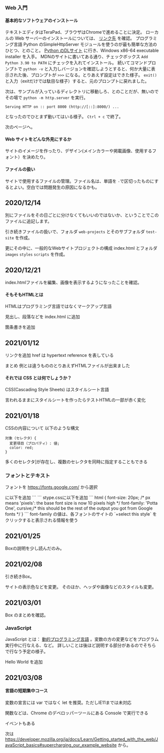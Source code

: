 ﻿
### Web 入門  
#### 基本的なソフトウェアのインストール  

テキストエディタはTeraPad、ブラウザはChromeで進めることに決定。
ローカルの Web サーバーのインストールについては、 [リンク先](https://developer.mozilla.org/ja/docs/Learn/Common_questions/set_up_a_local_testing_server) を確認。
プログラミング言語 Python のSimpleHttpServer モジュールを使うのが最も簡単な方法のひとつ、とのこと。
[Python のDLサイト](https://www.python.org/downloads/release/python-390/) に行き、Windows x86-64 executable installer を入手。
MDNのサイトに書いてある通り、チェックボックス `Add Python 3.90 to PATH` にチェックを入れてインストール。
続いてコマンドプロンプトで `python -v` と入力しバージョンを確認しようとすると、何か大量に表示された後、プロンプトが `>>>` になる。とりあえず設定はできた様子。
`exit()` と入力（exitだけでは駄目な様子）すると、元のプロンプトに戻れました。

次は、サンプルが入っているディレクトリに移動しろ、とのことだが、無いのでその場で `python -m http.server` を実行。
```
Serving HTTP on :: port 8000 (http://[::]:8000/) ...
```
となったのでひとまず動いてはいる様子。 `Ctrl + c` で終了。

次のページへ。

#### Web サイトをどんな外見にするか

サイトのイメージを作ったり、デザイン(メインカラーや掲載画像、使用するフォント）を決めたり。

#### ファイルの扱い
サイトで使用するファイルの管理。ファイル名は、単語を `-`で区切ったものにするとよい。空白では問題発生の原因になるかも。


## 2020/12/14

別にファイルをその日ごとに分けなくてもいいのではないか、ということでこのファイルに追記します。

引き続きファイルの扱いで、フォルダ `web-projects` とそのサブフォルダ `test-site` を作成。

更にその中に、一般的なWebサイトプロジェクトの構成 index.html とフォルダ `images` `styles` `scripts` を作成。


## 2020/12/21
index.htmlファイルを編集、画像を表示するようになったことを確認。

#### そもそもHTMLとは

HTMLはプログラミング言語ではなくマークアップ言語

見出し、段落などを index.html に追加

箇条書きを追加

## 2021/01/12
リンクを追加
href は hypertext reference を表している

まとめ
例とは違うもののとりあえずHTMLファイルが出来ました


#### それでは CSS とは何でしょうか？

CSS(Cascading Style Sheets) はスタイルシート言語

言われるままにスタイルシートを作ったらテストHTMLの一部が赤く変化


## 2021/01/18
CSSの内容について
以下のような構文

```
対象（セレクタ）{
  変更項目（プロパティ）: 値;
  color: red;
}
```

多くのセレクタ]が存在し、複数のセレクタを同時に指定することもできる


### フォントとテキスト

フォントを https://fonts.google.com/ から選択

<head> に以下を追加
```
    <link href='http://fonts.googleapis.com/css?family=Potta+One' rel='stylesheet' type='text/css'>
```
stype.cssに以下を追加
```
html {
  font-size: 20px; /* px means 'pixels': the base font size is now 10 pixels high  */
  font-family: 'Potta One', cursive;/* this should be the rest of the output you got from Google fonts */
}
```
font-family の値は、各フォントのサイトの `+select this style` をクリックすると表示される情報を使う


## 2021/01/25
Boxの説明を少し読んだのみ。


## 2021/02/08
引き続きBox。

サイトの表示色などを変更。
そのほか、ヘッダや画像などのスタイルも変更。


## 2021/03/01
Box のまとめを確認。

### JavaScript

JavaScript とは：
[動的プログラミング言語](https://developer.mozilla.org/ja/docs/Glossary/Dynamic_programming_language) 。変数の方の変更などをプログラム実行中に行なえる、など。
詳しいことは後ほど説明する部分があるのでそちらで行なう予定の様子。

Hello World を追加


## 2021/03/08

#### 言語の短期集中コース

変数の宣言には var ではなく let を推奨。ただしIE11までは未対応

関数などは、Chrome のデベロッパーツールにある Console で実行できる

イベントもある



次は https://developer.mozilla.org/ja/docs/Learn/Getting_started_with_the_web/JavaScript_basics#supercharging_our_example_website から。